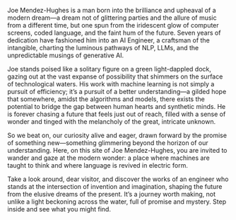 Joe Mendez-Hughes is a man born into the brilliance and upheaval of a modern dream—a dream not of
                         glittering parties and the allure of music from a different time, but one spun from the iridescent glow of computer screens,
                         coded language, and the faint hum of the future. Seven years of dedication have fashioned him into an AI Engineer,
                         a craftsman of the intangible, charting the luminous pathways of NLP, LLMs, and the unpredictable musings of generative AI.


Joe stands poised like a solitary figure on a green light-dappled dock, gazing out at the vast expanse of possibility
                         that shimmers on the surface of technological waters. His work with machine learning is not simply a pursuit of efficiency; it’s
                         a pursuit of a better understanding—a gilded hope that somewhere, amidst the algorithms and models, there exists the potential
                         to bridge the gap between human hearts and synthetic minds. He is forever chasing a future that feels just out of reach, filled with
                         a sense of wonder and tinged with the melancholy of the great, intricate unknown.


 So we beat on, our curiosity alive and eager, drawn forward by the promise of something new—something glimmering beyond the horizon
                         of our understanding. Here, on this site of Joe Mendez-Hughes, you are invited to wander and gaze at the modern wonder: a place
                         where machines are taught to think and where language is revived in electric form.

Take a look around, dear visitor, and discover the works of an engineer who stands at the intersection of invention and imagination,
                        shaping the future from the elusive dreams of the present. It’s a journey worth making, not unlike a light beckoning across the water,
                        full of promise and mystery. Step inside and see what you might find.
